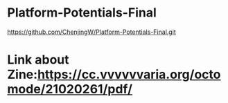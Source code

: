 # Platform-Potentials-Final
https://github.com/ChenjingW/Platform-Potentials-Final.git

# Link about Zine:https://cc.vvvvvvaria.org/octomode/21020261/pdf/
